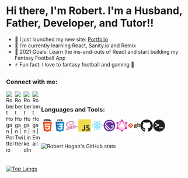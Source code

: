 
# Hi there, I'm Robert.  I'm a Husband, Father, Developer, and Tutor!!

- 🔭   I just launched my new site: [Portfolio](https://roberthogan.dev/)
- 🌱   I’m currently learning React, Sanity.io and Remix
- 🥅   2021 Goals: Learn the ins-and-outs of React and start building my Fantasy Football App
- ⚡   Fun fact: I love to fantasy football and gaming 🤣

### Connect with me:

[<img align="left" alt="Robert Hogan | Portfolio" width="24px" src="https://res.cloudinary.com/dmfdjwwgb/image/upload/v1635370200/icons/web_icon_black_ltfqyx.svg" />](https://roberthogan.dev/)
<img align="left" alt="Robert Hogan | Twitter" width="24px" src="https://res.cloudinary.com/dmfdjwwgb/image/upload/v1635360025/icons/twitter_logo_black_ucam83.svg" />
<img align="left" alt="Robert Hogan | LinkedIn" width="24px" src="https://res.cloudinary.com/dmfdjwwgb/image/upload/v1635359964/icons/linkedin_ii6uug.svg" />
<img align="left" alt="Robert Hogan | Email" width="24px" src="https://res.cloudinary.com/dmfdjwwgb/image/upload/v1635359963/icons/email_icon_black_hxtghh.svg" />

<br />

### Languages and Tools:

<img align="left" alt="HTML5" width="34px" src="https://raw.githubusercontent.com/github/explore/80688e429a7d4ef2fca1e82350fe8e3517d3494d/topics/html/html.png" />
<img align="left" alt="CSS3" width="34px" src="https://raw.githubusercontent.com/github/explore/80688e429a7d4ef2fca1e82350fe8e3517d3494d/topics/css/css.png" />
<img align="left" alt="Sass" width="34px" src="https://raw.githubusercontent.com/github/explore/80688e429a7d4ef2fca1e82350fe8e3517d3494d/topics/sass/sass.png" />
<img align="left" alt="JavaScript" width="34px" src="https://raw.githubusercontent.com/github/explore/80688e429a7d4ef2fca1e82350fe8e3517d3494d/topics/javascript/javascript.png" />
<img align="left" alt="React" width="34px" src="https://raw.githubusercontent.com/github/explore/80688e429a7d4ef2fca1e82350fe8e3517d3494d/topics/react/react.png" />
<img align="left" alt="Gatsby" width="34px" src="https://raw.githubusercontent.com/github/explore/e94815998e4e0713912fed477a1f346ec04c3da2/topics/gatsby/gatsby.png" />
<img align="left" alt="GraphQL" width="34px" src="https://raw.githubusercontent.com/github/explore/80688e429a7d4ef2fca1e82350fe8e3517d3494d/topics/graphql/graphql.png" />
<img align="left" alt="Git" width="34px" src="https://raw.githubusercontent.com/github/explore/80688e429a7d4ef2fca1e82350fe8e3517d3494d/topics/git/git.png" />
<img align="left" alt="GitHub" width="34px" src="https://raw.githubusercontent.com/github/explore/78df643247d429f6cc873026c0622819ad797942/topics/github/github.png" />
<img align="left" alt="Terminal" width="34px" src="https://raw.githubusercontent.com/github/explore/80688e429a7d4ef2fca1e82350fe8e3517d3494d/topics/terminal/terminal.png" />

<br />
<br />
<br />

![Robert Hogan's GitHub stats](https://github-readme-stats.vercel.app/api?username=robert-s-hogan&hide=contribs,prs?count_private=true&theme=noctis_minimus)

<br />

[![Top Langs](https://github-readme-stats.vercel.app/api/top-langs/?username=robert-s-hogan&layout=compact)](https://github.com/robert-s-hogan/github-readme-stats)
